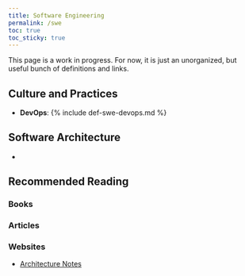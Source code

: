 ```yaml
---
title: Software Engineering
permalink: /swe
toc: true
toc_sticky: true
---
```


This page is a work in progress. For now, it is just an unorganized, but useful bunch of definitions and links.

## Culture and Practices

- **DevOps**: {% include def-swe-devops.md %}

## Software Architecture

- 
## Recommended Reading

### Books

### Articles

### Websites

- [Architecture Notes](https://architecturenotes.co/)